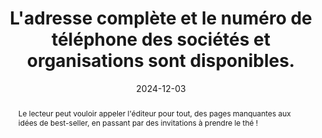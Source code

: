 ---
N: '100'
Rubrique: Identification et contact
title: L'adresse complète et le numéro de téléphone des sociétés et organisations sont disponibles. 
detail: L'adresse complète et le numéro de téléphone des sociétés et organisations sont disponibles 
abstract: Le lecteur peut vouloir appeler l'éditeur pour tout, des pages manquantes aux idées de best-seller, en passant par des invitations à prendre le thé ! 
categories: [" Identification et contact"]
agrege: O4100-E014
opquast: '4 100'
indiceebook: '14'
description: "Règle n° 014"
before: "013"
weight: "014"
after: "015"
actif: '1'
layout: rules
date: 2024-12-03
tags: ["", ""]
objectif: ["Donner aux utilisateurs qui le souhaitent la possibilité d'accéder sans difficulté aux moyens de contact téléphoniques et postaux.", "Renforcer la confiance en associant à l'entité un élément d'identification concret"]
Meo: ["Indiquer l'adresse postale complète et le numéro de téléphone de la société ou de l'organisme

   * Dans la page copyright ;
   * Ou dans une page Contact ou À propos, accessible directement depuis la table des matières.
"]
Controle: ["Vérifier la présence de l'adresse postale complète et du numéro de téléphone de la société ou de l'organisme ainsi que la facilité d'identification et d'accès à cette information."
]
epubcheck: false
ace: false
humancheck: true
Source: ["Opquast"]
Referentiel: [""]
Steps: ["Conception", "Editorial"]
---